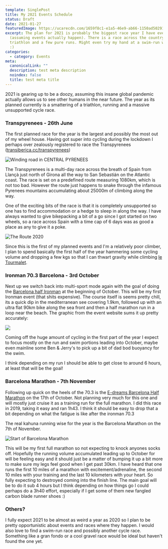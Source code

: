 ```yaml
---
template: SinglePost
title: My 2021 Events Schedule
status: Draft
date: 2021-01-27
featuredImage: https://ucarecdn.com/1659f8c1-e1a5-46e9-ab66-1150ad50291e/
excerpt: The plan for 2021 is probably the biggest race year I have ever planned
  (assuming events actually happen). There is a race across the country, some
  triathlon and a few pure runs. Might even try my hand at a swim-run who knows
  :)
categories:
  - category: Events
meta:
  canonicalLink: ""
  description: test meta description
  noindex: false
  title: test meta title
---
```

2021 is gearing up to be a doozy, assuming this insane global pandemic actually allows us to see other humans in the near future. The year as its planned currently is a smattering of a triathlon, running and a massive unsupported cycle race.

### Transpyrenees - 26th June

The first planned race for the year is the largest and possibly the most out of my wheel house. Having got super into cycling during the lockdown I perhaps over zealously registered to race the Transpyrenees ([transiberica.cc/transpyrenees](https://www.transiberica.cc/transpyrenees/))

![Winding road in CENTRAL PYRENEES](https://ucarecdn.com/538cd3a4-c823-4913-bba3-20cffb890328/)

The Transpyrenees is a multi-day race across the breath of Spain from Llançà just north of Girona all the way to San Sebastián on the Atlantic coast. The race is set on a predefined route measuring 1080km, which is not too bad. However the route just happens to snake through the infamous Pyrenees mountains accumulating about 25000m of climbing along the way. 

One of the exciting bits of the race is that it is completely unsupported so one has to find accommodation or a hedge to sleep in along the way. I have always wanted to give bikepacking a bit of a go since I got started on two wheels, so a race across Spain with a time cap of 6 days was as good a place as any to give it a poke.

![](https://ucarecdn.com/ec8ee9ed-305c-48ec-914a-3f0c7f6a62c6/ "The Route 2020")

Since this is the first of my planned events and I'm a relatively poor climber, I plan to spend basically the first half of the year hammering some cycling volume and dropping a few kgs so that I can thwart gravity while climbing [](https://en.wikipedia.org/wiki/Col_du_Tourmalet#Details_of_the_climb)[le Tourmalet](https://www.cyclingcols.com/col/Tourmalet).

### Ironman 70.3 Barcelona - 3rd October

Next up we switch back into multi-sport mode again with the goal of doing the [Barcelona half Ironman](https://www.ironman.com/im703-barcelona) at the beginning of October. This will be my first Ironman event (that shits expensive). The course itself is seems pretty chill, its a quick dip in the mediterranean see covering 1.9km, followed up with an ultra flat 90km bike along the sea front and then a half marathon run in a loop near the beach. The graphic from the event website sums it up pretty accurately:

![](https://ucarecdn.com/803e1a3e-8295-4dec-a1dd-32adf94130c6/)

Coming off the huge amount of cycling in the first part of the year I expect to focus mostly on the run and swim portions leading into October, maybe even mainline some Ben & Jerry's to pick up a bit of dad bod buoyancy for the swim.

I think depending on my run I should be able to get close to around 6 hours, at least that will be the goal!

### Barcelona Marathon - 7th November

Following up quick on the heels of the 70.3 is the [E-dreams Barcelona Half Marathon](https://edreamsmitjabarcelona.com/idioma/en/) on the 17th of October. Not planning very much for this one and will mostly just cruise it as a training run for the full marathon. I did this race in 2019, taking it easy and ran 1h43. I think it should be easy to drop that a bit depending on what the fatigue is like after the ironman 70.3

The real kahuna running wise for the year is the Barcelona Marathon on the 7th of November.

![](https://ucarecdn.com/48e0f767-c00c-4caa-b0aa-3707f23b98ab/ "Start of Barcelona Marathon")

This will be my first full marathon so not expecting to knock anyones socks off. Hopefully the running volume accumulated leading up to October for will be feeling easy and it should just be a matter of bumping it up a bit more to make sure my legs feel good when I get past 30km. I have heard that one runs the first 10 miles of a marathon with excitement/adrenaline, the second 10 miles with your training and the last 10 kilometers with your heart. So fully expecting to destroyed coming into the finish line. The main goal will be to do it sub 4 hours but I think depending on how things go I could perhaps do a 3h40 effort, especially if I get some of them new fangled carbon blade runner shoes :)



### Others?

I fully expect 2021 to be almost as weird a year as 2020 so I plan to be pretty opportunistic about events and races where they happen. I would also love to find a swim-run race and possibly another cycle race. Something like a gran fondo or a cool gravel race would be ideal but haven't found the one yet.